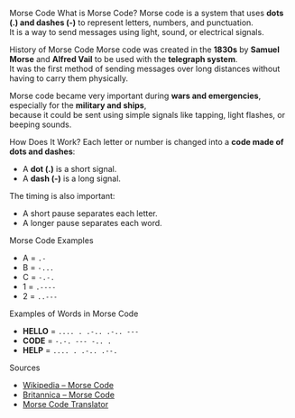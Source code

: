 Morse Code
 What is Morse Code?
Morse code is a system that uses **dots (.) and dashes (-)** to represent letters, numbers, and punctuation.  
It is a way to send messages using light, sound, or electrical signals.

History of Morse Code
Morse code was created in the **1830s** by **Samuel Morse** and **Alfred Vail** to be used with the **telegraph system**.  
It was the first method of sending messages over long distances without having to carry them physically.  

Morse code became very important during **wars and emergencies**, especially for the **military and ships**,  
because it could be sent using simple signals like tapping, light flashes, or beeping sounds.

 How Does It Work?
Each letter or number is changed into a **code made of dots and dashes**:
- A **dot (.)** is a short signal.
- A **dash (-)** is a long signal.

The timing is also important:
- A short pause separates each letter.
- A longer pause separates each word.

Morse Code Examples
- A = `.-`  
- B = `-...`  
- C = `-.-.`  
- 1 = `.----`  
- 2 = `..---`

 Examples of Words in Morse Code
- **HELLO** = `.... . .-.. .-.. ---`  
- **CODE** = `-.-. --- -.. .`  
- **HELP** = `.... . .-.. .--.`

 Sources
- [Wikipedia – Morse Code](https://en.wikipedia.org/wiki/Morse_code)  
- [Britannica – Morse Code](https://www.britannica.com/technology/Morse-Code)  
- [Morse Code Translator](https://morsecode.world/international/translator.html)


